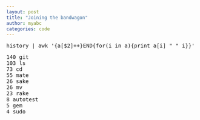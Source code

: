 ```yaml
---
layout: post
title: "Joining the bandwagon"
author: myabc
categories: code
---
```



<pre>history | awk '{a[$2]++}END{for(i in a){print a[i] " " i}}' | sort -rn | head</pre>
<pre>
140 git
103 ls
73 cd
55 mate
26 sake
26 mv
23 rake
8 autotest
5 gem
4 sudo
</pre>
